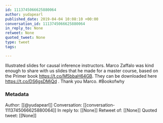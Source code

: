 ```yaml
---
id: 1113745066625880064
author: yudapearl
published_date: 2019-04-04 10:08:10 +00:00
conversation_id: 1113745066625880064
in_reply_to: None
retweet: None
quoted_tweet: None
type: tweet
tags:

---
```


Illustrated slides for causal inference instructors.
Marco Zaffalo was kind enough to share with us slides that he made for a master course, based on the Primer book https://t.co/M5bbaH64GB. They can be downloaded here https://t.co/DS6gsDMjQd . Thank you Marco. #Bookofwhy

### Metadata

Author: [[@yudapearl]]
Conversation: [[conversation-1113745066625880064]]
In reply to: [[None]]
Retweet of: [[None]]
Quoted tweet: [[None]]
